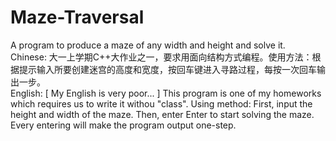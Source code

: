 # Maze-Traversal
A program to produce a maze of any width and height and solve it.  
Chinese: 大一上学期C++大作业之一，要求用面向结构方式编程。使用方法：根据提示输入所要创建迷宫的高度和宽度，按回车键进入寻路过程，每按一次回车输出一步。  
English: [ My English is very poor... ] This program is one of my homeworks which requires us to write it withou "class". Using method: First, input the height and width of the maze. Then, enter Enter to start solving the maze. Every entering will make the program output one-step.
